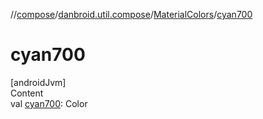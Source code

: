 //[compose](../../../index.md)/[danbroid.util.compose](../index.md)/[MaterialColors](index.md)/[cyan700](cyan700.md)



# cyan700  
[androidJvm]  
Content  
val [cyan700](cyan700.md): Color  



